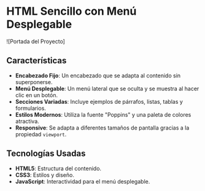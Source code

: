# HTML Sencillo con Menú Desplegable

![Portada del Proyecto]

## Características

- **Encabezado Fijo**: Un encabezado que se adapta al contenido sin superponerse.
- **Menú Desplegable**: Un menú lateral que se oculta y se muestra al hacer clic en un botón.
- **Secciones Variadas**: Incluye ejemplos de párrafos, listas, tablas y formularios.
- **Estilos Modernos**: Utiliza la fuente "Poppins" y una paleta de colores atractiva.
- **Responsive**: Se adapta a diferentes tamaños de pantalla gracias a la propiedad `viewport`.

## Tecnologías Usadas

- **HTML5**: Estructura del contenido.
- **CSS3**: Estilos y diseño.
- **JavaScript**: Interactividad para el menú desplegable.
